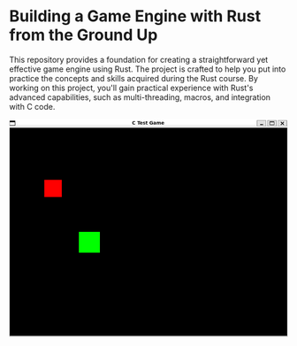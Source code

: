 # Building a Game Engine with Rust from the Ground Up

This repository provides a foundation for creating a straightforward yet effective game engine using Rust. The project is crafted to help you put into practice the concepts and skills acquired during the Rust course. By working on this project, you'll gain practical experience with Rust's advanced capabilities, such as multi-threading, macros, and integration with C code.

![media](https://github.com/1Px-Vision/Game/blob/main/Building%20a%20Game%20Engine%20with%20Rust%20from%20the%20Ground%20Up/img.png)

